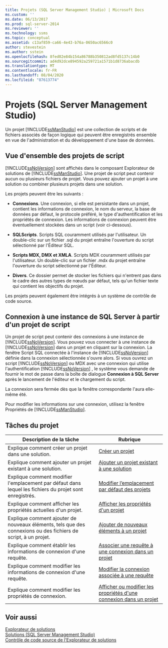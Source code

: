 ```yaml
---
title: Projets (SQL Server Management Studio) | Microsoft Docs
ms.custom: ''
ms.date: 06/13/2017
ms.prod: sql-server-2014
ms.reviewer: ''
ms.technology: ssms
ms.topic: conceptual
ms.assetid: c13af859-ca66-4e43-b76a-0650ac6566c0
author: stevestein
ms.author: sstein
ms.openlocfilehash: 8fed02e84b154a86788b350812ad8fd5137c14b0
ms.sourcegitcommit: ad4d92dce894592a259721a1571b1d8736abacdb
ms.translationtype: MT
ms.contentlocale: fr-FR
ms.lasthandoff: 08/04/2020
ms.locfileid: "87613774"
---
```

# <a name="projects-sql-server-management-studio"></a>Projets (SQL Server Management Studio)
  Un projet [!INCLUDE[ssManStudio](../../includes/ssmanstudio-md.md)] est une collection de scripts et de fichiers associés de façon logique qui peuvent être enregistrés ensemble en vue de l'administration et du développement d'une base de données.  
  
## <a name="script-project-overview"></a>Vue d'ensemble des projets de script  
 [!INCLUDE[ssNoVersion](../../includes/ssnoversion-md.md)] sont affichés dans le composant Explorateur de solutions de [!INCLUDE[ssManStudio](../../includes/ssmanstudio-md.md)]. Une projet de script peut contenir aucun ou plusieurs fichiers de projet. Vous pouvez ajouter un projet à une solution ou combiner plusieurs projets dans une solution.  
  
 Les projets peuvent être les suivants :  
  
-   **Connexions**. Une connexion, si elle est persistante dans un projet, contient les informations de connexion, le nom du serveur, la base de données par défaut, le protocole préféré, le type d'authentification et les propriétés de connexion. Les informations de connexion peuvent être éventuellement stockées dans un script (voir ci-dessous).  
  
-   **SQLScripts**. Scripts SQL couramment utilisés par l'utilisateur. Un double-clic sur un fichier .sql du projet entraîne l'ouverture du script sélectionné par l'Éditeur SQL.  
  
-   **Scripts MDX, DMX et XMLA**. Scripts MDX couramment utilisés par l'utilisateur. Un double-clic sur un fichier .mdx du projet entraîne l'ouverture du script sélectionné par l'Éditeur.  
  
-   **Divers**. Ce dossier permet de stocker les fichiers qui n'entrent pas dans le cadre des autres types de nœuds par défaut, tels qu'un fichier texte qui contient les objectifs du projet.  
  
 Les projets peuvent également être intégrés à un système de contrôle de code source.  
  
## <a name="connecting-to-an-instance-of-sql-server-from-a-script-project"></a>Connexion à une instance de SQL Server à partir d'un projet de script  
 Un projet de script peut contenir des connexions à une instance de [!INCLUDE[ssNoVersion](../../includes/ssnoversion-md.md)]. Vous pouvez vous connecter à une instance de [!INCLUDE[ssNoVersion](../../includes/ssnoversion-md.md)] dans un projet en cliquant sur la connexion. La fenêtre Script SQL connectée à l'instance de [!INCLUDE[ssNoVersion](../../includes/ssnoversion-md.md)] définie dans la connexion sélectionnée s'ouvre alors. Si vous ouvrez un script [!INCLUDE[ssNoVersion](../../includes/ssnoversion-md.md)] ou MDX avec une connexion qui utilise l'authentification [!INCLUDE[ssNoVersion](../../includes/ssnoversion-md.md)] , le système vous demande de fournir le mot de passe dans la boîte de dialogue **Connexion à SQL Server** après le lancement de l'éditeur et le chargement du script.  
  
 La connexion sera fermée dès que la fenêtre correspondante l'aura elle-même été.  
  
 Pour modifier les informations sur une connexion, utilisez la fenêtre Propriétés de [!INCLUDE[ssManStudio](../../includes/ssmanstudio-md.md)].  
  
## <a name="project-tasks"></a>Tâches du projet  
  
|Description de la tâche|Rubrique|  
|----------------------|-----------|  
|Explique comment créer un projet dans une solution.|[Créer un projet](create-a-project.md)|  
|Explique comment ajouter un projet existant à une solution.|[Ajouter un projet existant à une solution](add-an-existing-project-to-a-solution.md)|  
|Explique comment modifier l'emplacement par défaut dans lequel les fichiers du projet sont enregistrés.|[Modifier l’emplacement par défaut des projets](change-the-default-location-for-projects.md)|  
|Explique comment afficher les propriétés actuelles d'un projet.|[Afficher les propriétés d'un projet](view-project-properties.md)|  
|Explique comment ajouter de nouveaux éléments, tels que des connexions ou des fichiers de script, à un projet.|[Ajouter de nouveaux éléments à un projet](add-new-items-to-a-project.md)|  
|Explique comment établir les informations de connexion d'une requête.|[Associer une requête à une connexion dans un projet](associate-a-query-with-a-connection-in-a-project.md)|  
|Explique comment modifier les informations de connexion d'une requête.|[Modifier la connexion associée à une requête](change-the-connection-associated-with-a-query.md)|  
|Explique comment modifier les propriétés de connexion.|[Afficher ou modifier les propriétés d'une connexion dans un projet](view-or-change-the-properties-of-a-connection-in-a-project.md)|  
  
## <a name="see-also"></a>Voir aussi  
 [Explorateur de solutions](solution-explorer.md)   
 [Solutions &#40;SQL Server Management Studio&#41;](solutions-sql-server-management-studio.md)   
 [Contrôle de code source de l'Explorateur de solutions](../../database-engine/solution-explorer-source-control.md)  
  
  
